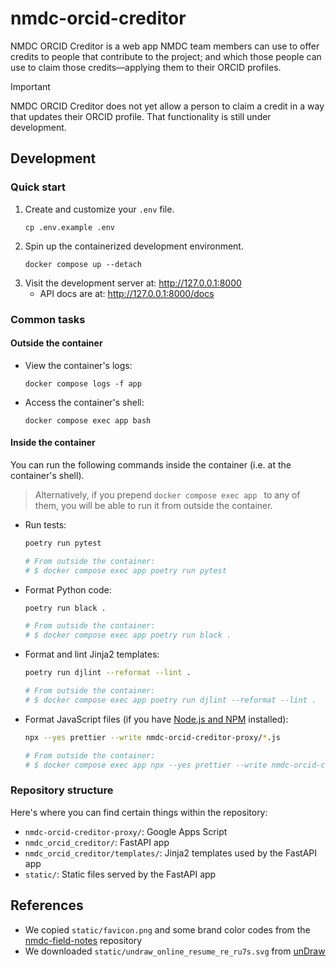 # nmdc-orcid-creditor

NMDC ORCID Creditor is a web app NMDC team members can use to offer credits to people that contribute to the project;
and which those people can use to claim those credits—applying them to their ORCID profiles.

> [!IMPORTANT]  
> NMDC ORCID Creditor does not yet allow a person to claim a credit in a way that updates
> their ORCID profile. That functionality is still under development.

## Development

### Quick start

1. Create and customize your `.env` file.
   ```shell
   cp .env.example .env
   ```
2. Spin up the containerized development environment.
   ```shell
   docker compose up --detach
   ```
3. Visit the development server at: http://127.0.0.1:8000
    - API docs are at: http://127.0.0.1:8000/docs

### Common tasks

#### Outside the container

- View the container's logs:
   ```shell
   docker compose logs -f app
   ```
- Access the container's shell:
   ```shell
   docker compose exec app bash
   ```

#### Inside the container

You can run the following commands inside the container (i.e. at the container's shell).

> Alternatively, if you prepend `docker compose exec app ` to any of them, you will be able to run it from outside the
> container.

- Run tests:
  ```sh
  poetry run pytest
  
  # From outside the container:
  # $ docker compose exec app poetry run pytest
  ```
- Format Python code:
  ```sh
  poetry run black .
  
  # From outside the container:
  # $ docker compose exec app poetry run black .
  ```
- Format and lint Jinja2 templates:
  ```sh
  poetry run djlint --reformat --lint .
  
  # From outside the container:
  # $ docker compose exec app poetry run djlint --reformat --lint .
  ```
- Format JavaScript files (if you have [Node.js  and NPM](https://nodejs.org/en/download/prebuilt-installer) installed):
  ```sh
  npx --yes prettier --write nmdc-orcid-creditor-proxy/*.js
  
  # From outside the container:
  # $ docker compose exec app npx --yes prettier --write nmdc-orcid-creditor-proxy/*.js
  ```

### Repository structure

Here's where you can find certain things within the repository:

- `nmdc-orcid-creditor-proxy/`: Google Apps Script
- `nmdc_orcid_creditor/`: FastAPI app
- `nmdc_orcid_creditor/templates/`: Jinja2 templates used by the FastAPI app
- `static/`: Static files served by the FastAPI app

## References

- We copied `static/favicon.png` and some brand color codes from
  the [nmdc-field-notes](https://github.com/microbiomedata/nmdc-field-notes/blob/main/public/favicon.png) repository
- We downloaded `static/undraw_online_resume_re_ru7s.svg` from [unDraw](https://undraw.co/license)
